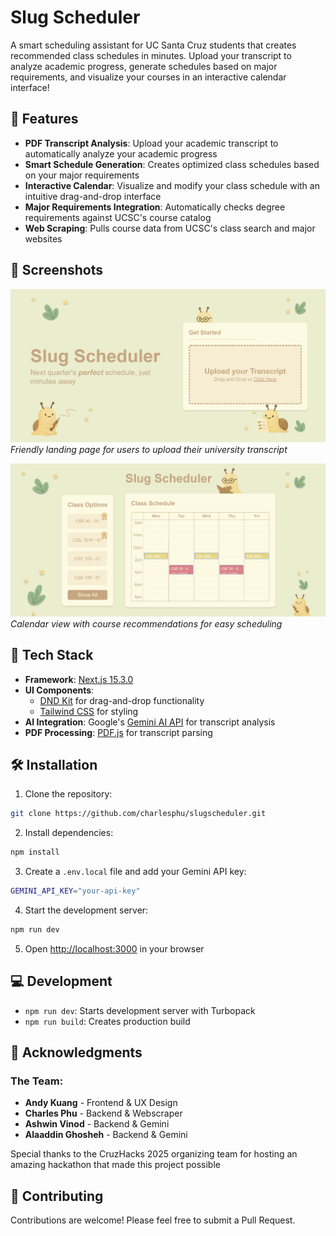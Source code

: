 # Slug Scheduler

A smart scheduling assistant for UC Santa Cruz students that creates recommended class schedules in minutes. Upload your transcript to analyze academic progress, generate schedules based on major requirements, and visualize your courses in an interactive calendar interface!

## 🎯 Features

- **PDF Transcript Analysis**: Upload your academic transcript to automatically analyze your academic progress
- **Smart Schedule Generation**: Creates optimized class schedules based on your major requirements
- **Interactive Calendar**: Visualize and modify your class schedule with an intuitive drag-and-drop interface
- **Major Requirements Integration**: Automatically checks degree requirements against UCSC's course catalog
- **Web Scraping**: Pulls course data from UCSC's class search and major websites

## 📸 Screenshots

![Home Page](public/screenshots/Home.png)
_Friendly landing page for users to upload their university transcript_

![Calendar View](public/screenshots/Schedule.png)
_Calendar view with course recommendations for easy scheduling_

## 🚀 Tech Stack

- **Framework**: [Next.js 15.3.0](https://nextjs.org/)
- **UI Components**:
  - [DND Kit](https://dndkit.com/) for drag-and-drop functionality
  - [Tailwind CSS](https://tailwindcss.com/) for styling
- **AI Integration**: Google's [Gemini AI API](https://ai.google.dev/) for transcript analysis
- **PDF Processing**: [PDF.js](https://mozilla.github.io/pdf.js/) for transcript parsing

## 🛠️ Installation

1. Clone the repository:

```bash
git clone https://github.com/charlesphu/slugscheduler.git
```

2. Install dependencies:

```bash
npm install
```

3. Create a `.env.local` file and add your Gemini API key:

```bash
GEMINI_API_KEY="your-api-key"
```

4. Start the development server:

```bash
npm run dev
```

5. Open [http://localhost:3000](http://localhost:3000) in your browser

## 💻 Development

- `npm run dev`: Starts development server with Turbopack
- `npm run build`: Creates production build

## 🙏 Acknowledgments

### The Team:

- **Andy Kuang** - Frontend & UX Design
- **Charles Phu** - Backend & Webscraper
- **Ashwin Vinod** - Backend & Gemini
- **Alaaddin Ghosheh** - Backend & Gemini

Special thanks to the CruzHacks 2025 organizing team for hosting an amazing hackathon that made this project possible

## 🤝 Contributing

Contributions are welcome! Please feel free to submit a Pull Request.
